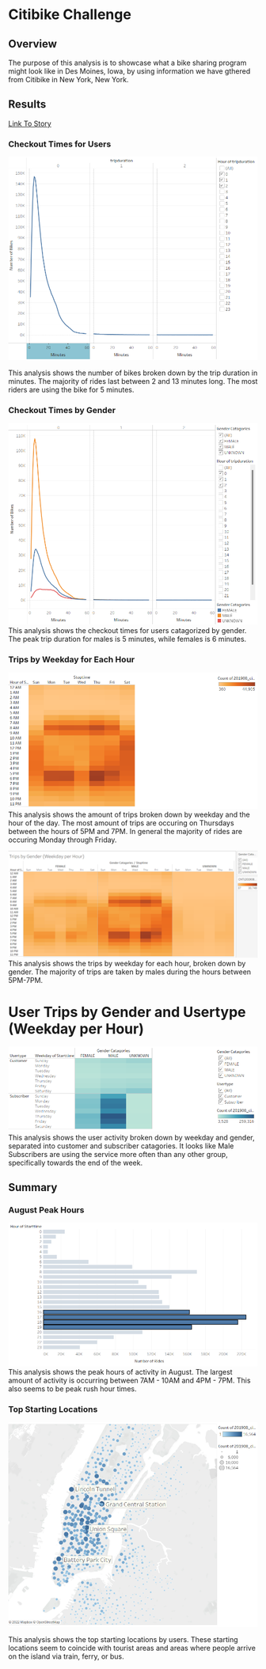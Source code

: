 # Citibike Challenge
## Overview
The purpose of this analysis is to showcase what a bike sharing program might look like in Des Moines, Iowa, by using information we have gthered from Citibike in New York, New York.

## Results
[Link To Story](https://public.tableau.com/app/profile/alton2160/viz/Citibike_Challenge_16638154893970/DesMoinesBikeshare?publish=yes)
### Checkout Times for Users
![image](https://github.com/awill1786/bikesharing/blob/main/Resources/Checkout%20Times%20for%20Users.png?raw=true)

This analysis shows the number of bikes broken down by the trip duration in minutes. The majority of rides last between 2 and 13 minutes long. The most riders are using the bike for 5 minutes.

### Checkout Times by Gender
![image](https://github.com/awill1786/bikesharing/blob/main/Resources/Checkout%20Times%20by%20Gender.png?raw=true)
This analysis shows the checkout times for users catagorized by gender. The peak trip duration for males is 5 minutes, while females is 6 minutes.

### Trips by Weekday for Each Hour
![image](https://github.com/awill1786/bikesharing/blob/main/Resources/Trips%20by%20Weekday%20for%20Each%20Hour.png?raw=true)
This analysis shows the amount of trips broken down by weekday and the hour of the day. The most amount of trips are occuring on Thursdays between the hours of 5PM and 7PM. In general the majority of rides are occuring Monday through Friday.

![image](https://github.com/awill1786/bikesharing/blob/main/Resources/Trips%20by%20Gender%20(Weekday%20per%20Hour).png?raw=true)
This analysis shows the trips by weekday for each hour, broken down by gender. The majority of trips are taken by males during the hours between 5PM-7PM.

# User Trips by Gender and Usertype (Weekday per Hour)
![image](https://github.com/awill1786/bikesharing/blob/main/Resources/User%20Trips%20by%20Gender%20and%20Usertype%20(Weekday%20per%20Hour).png?raw=true)
This analysis shows the user activity broken down by weekday and gender, separated into customer and subscriber catagories. It looks like Male Subscribers are using the service more often than any other group, specifically towards the end of the week.

## Summary
### August Peak Hours
![image](https://github.com/awill1786/bikesharing/blob/main/Resources/August%20Peak%20Hours.png?raw=true)
This analysis shows the peak hours of activity in August. The largest amount of activity is occurring between 7AM - 10AM and 4PM - 7PM. This also seems to be peak rush hour times.

### Top Starting Locations
![image](https://github.com/awill1786/bikesharing/blob/main/Resources/Top%20Starting%20Locations.png?raw=true)

This analysis shows the top starting locations by users. These starting locations seem to coincide with tourist areas and areas where people arrive on the island via train, ferry, or bus. 
